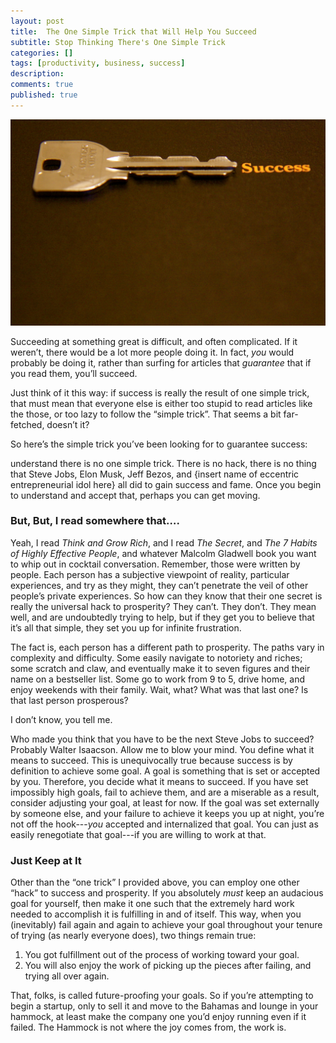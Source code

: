 ```yaml
---
layout: post
title:  The One Simple Trick that Will Help You Succeed
subtitle: Stop Thinking There's One Simple Trick
categories: []
tags: [productivity, business, success]
description:
comments: true
published: true
---
```

![](/graphics/success_key.jpg)

Succeeding at something great is difficult, and often complicated. If it weren’t, there would be a lot more people doing it. In fact, *you* would probably be doing it, rather than surfing for articles that *guarantee* that if you read them, you’ll succeed.

Just think of it this way: if success is really the result of one simple trick, that must mean that everyone else is either too stupid to read articles like the those, or too lazy to follow the “simple trick”. That seems a bit far-fetched, doesn’t it?

So here’s the simple trick you’ve been looking for to guarantee success:
<!--more-->
understand there is no one simple trick. There is no hack, there is no thing that Steve Jobs, Elon Musk, Jeff Bezos, and {insert name of eccentric entrepreneurial idol here} all did to gain success and fame. Once you begin to understand and accept that, perhaps you can get moving.

### But, But, I read somewhere that….

Yeah, I read *Think and Grow Rich*, and I read *The Secret*, and *The 7 Habits of Highly Effective People*, and whatever Malcolm Gladwell book you want to whip  out in cocktail conversation. Remember, those were written by people. Each person has a subjective viewpoint of reality, particular experiences, and try as they might, they can’t penetrate the veil of other people’s private experiences. So how can they know that their one secret is really the universal hack to prosperity? They can’t. They don’t. They mean well, and are undoubtedly trying to help, but if they get you to believe that it’s all that simple, they set you up for infinite frustration.

The fact is, each person has a different path to prosperity. The paths vary in complexity and difficulty. Some easily navigate to notoriety and riches; some scratch and claw, and eventually make it to seven figures and their name on a bestseller list. Some go to work from 9 to 5, drive home, and enjoy weekends with their family. Wait, what? What was that last one? Is that last person prosperous?

I don’t know, you tell me.

Who made you think that you have to be the next Steve Jobs to succeed? Probably Walter Isaacson. Allow me to blow your mind. You define what it means to succeed. This is unequivocally true because success is by definition to achieve some goal. A goal is something that is set or accepted by you. Therefore, you decide what it means to succeed. If you have set impossibly high goals, fail to achieve them, and are a miserable as a result, consider adjusting your goal, at least for now. If the goal was set externally by someone else, and your failure to achieve it keeps you up at night, you’re not off the hook---*you* accepted and internalized that goal. You can just as easily renegotiate that goal---if you are willing to work at that.

### Just Keep at It

Other than the “one trick” I provided above, you can employ one other “hack” to success and prosperity. If you absolutely *must* keep an audacious goal for yourself, then make it one such that the extremely hard work needed to accomplish it is fulfilling in and of itself. This way, when you (inevitably) fail again and again to achieve your goal throughout your tenure of trying (as nearly everyone does), two things remain true:

1. You got fulfillment out of the process of working toward your goal.
2. You will also enjoy the work of picking up the pieces after failing, and trying all over again.

That, folks, is called future-proofing your goals. So if you’re attempting to begin a startup, only to sell it and move to the Bahamas and lounge in your hammock, at least make the company one you’d enjoy running even if it failed. The Hammock is not where the joy comes from, the work is.
